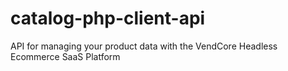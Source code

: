 # catalog-php-client-api
API for managing your product data with the VendCore Headless Ecommerce SaaS Platform

